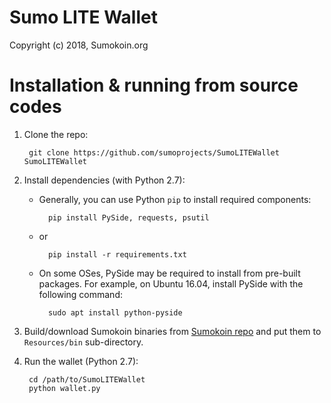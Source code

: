 # Sumo LITE Wallet

Copyright (c) 2018, Sumokoin.org

# Installation & running from source codes

1. Clone the repo:
		
		git clone https://github.com/sumoprojects/SumoLITEWallet SumoLITEWallet

2. Install dependencies (with Python 2.7):

	* Generally, you can use Python `pip` to install required components:
		
			pip install PySide, requests, psutil
	
	* or
			
			pip install -r requirements.txt 
	
	* On some OSes, PySide may be required to install from pre-built packages. For example, on Ubuntu 16.04, install PySide with the following command:
			
			sudo apt install python-pyside


3. Build/download Sumokoin binaries from [Sumokoin repo](https://github.com/sumoprojects/sumokoin) and put them to `Resources/bin` sub-directory.

4. Run the wallet (Python 2.7):
		
		cd /path/to/SumoLITEWallet
		python wallet.py
